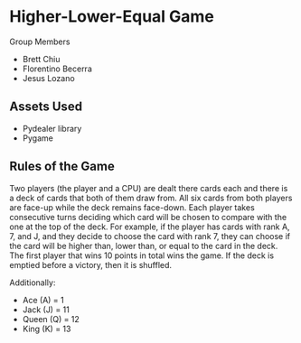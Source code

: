 # Higher-Lower-Equal Game

Group Members
- Brett Chiu
- Florentino Becerra
- Jesus Lozano
  
## Assets Used
- Pydealer library
- Pygame


## Rules of the Game
Two players (the player and a CPU) are dealt there cards each and there is a deck of cards that both of them draw from. All six cards from both players are face-up while the deck remains face-down. Each player takes consecutive turns deciding which card will be chosen to compare with the one at the top of the deck. For example, if the player has cards with rank A, 7, and J, and they decide to choose the card with rank 7, they can choose if the card will be higher than, lower than, or equal to the card in the deck.  The first player that wins 10 points in total wins the game. If the deck is emptied before a victory, then it is shuffled. 

Additionally:
- Ace (A) = 1
- Jack (J) = 11
- Queen (Q) = 12
- King (K) = 13

